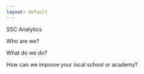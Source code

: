 ```yaml
---
layout: default
---
```


SSC Analytics

Who are we?

What do we do?

How can we improve your local school or academy?
